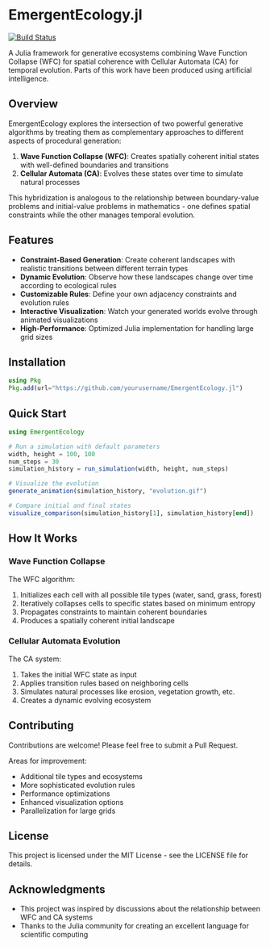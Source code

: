 # EmergentEcology.jl

[![Build Status](https://github.com/nondairyneutrino/EmergentEcology.jl/actions/workflows/CI.yml/badge.svg?branch=main)](https://github.com/nondairyneutrino/EmergentEcology.jl/actions/workflows/CI.yml?query=branch%3Amain)

A Julia framework for generative ecosystems combining Wave Function Collapse (WFC) for spatial coherence with Cellular Automata (CA) for temporal evolution.  Parts of this work have been produced using artificial intelligence.

<!-- ![Sample Evolution](assets/sample_evolution.gif) -->

## Overview

EmergentEcology explores the intersection of two powerful generative algorithms by treating them as complementary approaches to different aspects of procedural generation:

1. **Wave Function Collapse (WFC)**: Creates spatially coherent initial states with well-defined boundaries and transitions
2. **Cellular Automata (CA)**: Evolves these states over time to simulate natural processes

This hybridization is analogous to the relationship between boundary-value problems and initial-value problems in mathematics - one defines spatial constraints while the other manages temporal evolution.

## Features

- **Constraint-Based Generation**: Create coherent landscapes with realistic transitions between different terrain types
- **Dynamic Evolution**: Observe how these landscapes change over time according to ecological rules
- **Customizable Rules**: Define your own adjacency constraints and evolution rules
- **Interactive Visualization**: Watch your generated worlds evolve through animated visualizations
- **High-Performance**: Optimized Julia implementation for handling large grid sizes

## Installation

```julia
using Pkg
Pkg.add(url="https://github.com/yourusername/EmergentEcology.jl")
```

## Quick Start

```julia
using EmergentEcology

# Run a simulation with default parameters
width, height = 100, 100
num_steps = 30
simulation_history = run_simulation(width, height, num_steps)

# Visualize the evolution
generate_animation(simulation_history, "evolution.gif")

# Compare initial and final states
visualize_comparison(simulation_history[1], simulation_history[end])
```

## How It Works

### Wave Function Collapse

The WFC algorithm:

1. Initializes each cell with all possible tile types (water, sand, grass, forest)
2. Iteratively collapses cells to specific states based on minimum entropy
3. Propagates constraints to maintain coherent boundaries
4. Produces a spatially coherent initial landscape

### Cellular Automata Evolution

The CA system:

1. Takes the initial WFC state as input
2. Applies transition rules based on neighboring cells
3. Simulates natural processes like erosion, vegetation growth, etc.
4. Creates a dynamic evolving ecosystem

## Contributing

Contributions are welcome! Please feel free to submit a Pull Request.

Areas for improvement:

- Additional tile types and ecosystems
- More sophisticated evolution rules
- Performance optimizations
- Enhanced visualization options
- Parallelization for large grids

## License

This project is licensed under the MIT License - see the LICENSE file for details.

## Acknowledgments

- This project was inspired by discussions about the relationship between WFC and CA systems
- Thanks to the Julia community for creating an excellent language for scientific computing